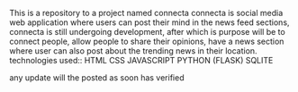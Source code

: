  This is a repository to a project named connecta
 connecta is social media web application where users can post their
 mind in the news feed sections, connecta is still undergoing development, after which is purpose will be to connect people, allow people to share their opinions, have a news section where user can also post about the trending news in their location. 
 technologies used::
 HTML
 CSS
 JAVASCRIPT
 PYTHON (FLASK)
 SQLITE

 any update will the posted as soon has verified
